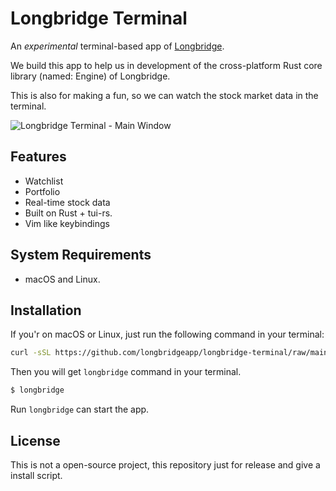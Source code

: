 # Longbridge Terminal

An _experimental_ terminal-based app of [Longbridge](https://longportapp.com).

We build this app to help us in development of the cross-platform Rust core library (named: Engine) of Longbridge.

This is also for making a fun, so we can watch the stock market data in the terminal.

![Longbridge Terminal - Main Window](https://github.com/longbridgeapp/longbridge-terminal/assets/5518/1b840f87-e441-49dd-b52a-7c81f190429d)

## Features

- Watchlist
- Portfolio
- Real-time stock data
- Built on Rust + tui-rs.
- Vim like keybindings

## System Requirements

- macOS and Linux.

## Installation

If you'r on macOS or Linux, just run the following command in your terminal:

```bash
curl -sSL https://github.com/longbridgeapp/longbridge-terminal/raw/main/install | sh
```

Then you will get `longbridge` command in your terminal.

```bash
$ longbridge
```

Run `longbridge` can start the app.

## License

This is not a open-source project, this repository just for release and give a install script.
